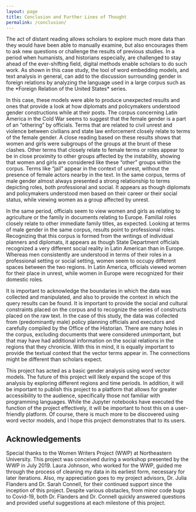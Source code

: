 ```yaml
---
layout: page
title: Conclusion and Further Lines of Thought
permalink: /conclusion/
---
```


<p>The act of distant reading allows scholars to explore much more data than they would have been able to manually examine, but also encourages them to ask new questions or challenge the results of previous studies. In a period when humanists, and historians especially, are challenged to stay ahead of the ever-shifting field, digital methods enable scholars to do such work. As shown in this case study, the tool of word embedding models, and text analysis in general, can add to the discussion surrounding gender in foreign relations by analyzing the language used in a large corpus such as the *Foreign Relation of the United States* series.</p>

<p>In this case, these models were able to produce unexpected results and ones that provide a look at how diplomats and policymakers understood gender constructions while at their posts. The corpus concerning Latin America in the Cold War seems to suggest that the female gender is a part of an “othering” by officials. Terms that are related to civil unrest and violence between civilians and state law enforcement closely relate to terms of the female gender. A close reading based on these results shows that women and girls were subgroups of the groups at the brunt of these clashes. Other terms that closely relate to female terms or roles appear to be in close proximity to other groups affected by the instability, showing that women and girls are considered like these “other” groups within the corpus. Terms like “jail” appear in the context of unrest, without the presence of female actors nearby in the text. In the same corpus, terms of male gender almost always presented a strong relationship to terms depicting roles, both professional and social. It appears as though diplomats and policymakers understood men based on their career or their social status, while viewing women as a group affected by unrest.</p>

<p>In the same period, officials seem to view women and girls as relating to agriculture or the family in documents relating to Europe. Familial roles closely relate to other immediate family titles, as expected. Looking at terms of male gender in the same corpus, results point to professional roles. Recognizing that this corpus is formed from the writings of individual planners and diplomats, it appears as though State Department officials recognized a very different social reality in Latin American than in Europe. Whereas men consistently are understood in terms of their roles in a professional setting or social setting, women seem to occupy different spaces between the two regions. In Latin America, officials viewed women for their place in unrest, while women in Europe were recognized for their domestic roles.</p>

<p>It is important to acknowledge the boundaries in which the data was collected and manipulated, and also to provide the context in which the query results can be found. It is important to provide the social and cultural constraints placed on the corpus and to recognize the series of constructs placed on the raw text. In the case of this study, the data was collected from (predominantly male) policy planning officials and executors and carefully compiled by the Office of the Historian. There are many holes in the corpus, excluding documents that were considered unimportant, but that may have had additional information on the social relations in the regions that they chronicle. With this in mind, it is equally important to provide the textual context that the vector terms appear in. The connections might be different than scholars expect.</p>

<p>This project has acted as a basic gender analysis using word vector models. The future of this project will likely expand the scope of this analysis by exploring different regions and time periods. In addition, it will be important to publish this project to a platform that allows for greater accessibility to the audience, specifically those not familiar with programming languages. While the Jupyter notebooks have executed the function of the project effectively, it will be important to host this on a user-friendly platform. Of course, there is much more to be discovered using word vector models, and I hope this project demonstrates that to its users.</p>

## Acknowledgements

<p>Special thanks to the Women Writers Project (WWP) at Northeastern University. This project was conceived during a workshop presented by the WWP in July 2019. Laura Johnson, who worked for the WWP, guided me through the process of cleaning my data in its earliest form, necessary for later iterations. Also, my appreciation goes to my project advisors, Dr. Julia Flanders and Dr. Sarah Connell, for their continued support since the inception of this project. Despite various obstacles, from minor code bugs to Covid-19, both Dr. Flanders and Dr. Connell quickly answered questions and provided useful suggestions at each milestone of this project.</p>